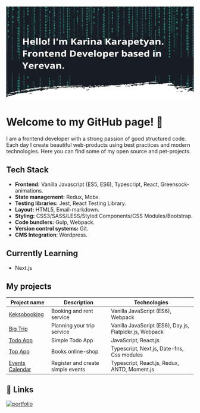 
![App Screenshot](https://raw.githubusercontent.com/KarinaKarapetyanWeb/projects/master/img/my-banner.png)


# Welcome to my GitHub page! 👋


I am a frontend developer with a strong passion of good structured code. Each day I create beautiful web-products using best practices and modern technologies. Here you can find some of my open source and pet-projects.




## Tech Stack

- **Frontend:** Vanilla Javascript (ES5, ES6), Typescript, React, Greensock-animations.
- **State management:** Redux, Mobx.
- **Testing libraries:** Jest, React Testing Library.
- **Layout:** HTML5, Email-markdown.
- **Styling:** CSS3/SASS/LESS/Styled Components/CSS Modules/Bootstrap.
- **Code bundlers:** Gulp, Webpack.
- **Version control systems:** Git.
- **CMS Integration**: Wordpress.

## Currently Learning

- Next.js





## My projects

| Project name | Description | Technologies |
|---|---|---|
|  [Keksobooking](https://github.com/KarinaKarapetyanWeb/829927-keksobooking-21) | Booking and rent service | Vanilla JavaScript (ES6), Webpack |
|  [Big Trip](https://github.com/KarinaKarapetyanWeb/829927-big-trip-simple-18) | Planning your trip service| Vanilla JavaScript (ES6), Day.js, Flatpickr.js, Webpack |
|  [Todo App](https://github.com/KarinaKarapetyanWeb/todo-app-react) | Simple Todo App | JavaScript, React.js |
|  [Top App](https://github.com/KarinaKarapetyanWeb/top-app) | Books online-shop | Typescript, Next.js, Date-fns, Css modules |
|  [Events Calendar](https://github.com/KarinaKarapetyanWeb/react-typescript) | Register and create simple events  | Typescript, React.js, Redux, ANTD, Moment.js |


## 🔗 Links
[![portfolio](https://img.shields.io/badge/my_portfolio-000?style=for-the-badge&logo=ko-fi&logoColor=white)](https://hh.ru/resume/74fa74fbff072eb9a30039ed1f704d49553448)

